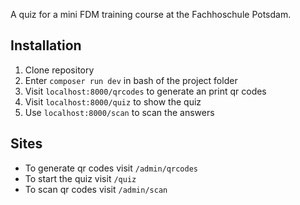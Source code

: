 A quiz for a mini FDM training course at the Fachhoschule Potsdam.

## Installation
1. Clone repository
2. Enter `composer run dev` in bash of the project folder
3. Visit `localhost:8000/qrcodes` to generate an print qr codes
4. Visit `localhost:8000/quiz` to show the quiz
5. Use `localhost:8000/scan` to scan the answers

## Sites
- To generate qr codes visit `/admin/qrcodes`
- To start the quiz visit `/quiz`
- To scan qr codes visit `/admin/scan`
